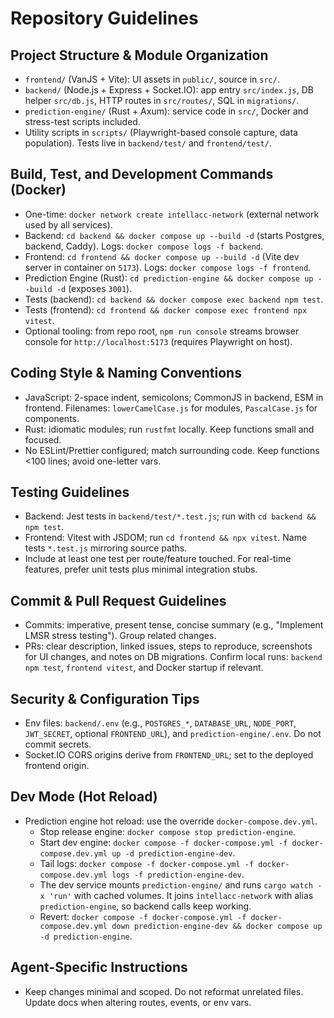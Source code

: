 # Repository Guidelines

## Project Structure & Module Organization
- `frontend/` (VanJS + Vite): UI assets in `public/`, source in `src/`.
- `backend/` (Node.js + Express + Socket.IO): app entry `src/index.js`, DB helper `src/db.js`, HTTP routes in `src/routes/`, SQL in `migrations/`.
- `prediction-engine/` (Rust + Axum): service code in `src/`, Docker and stress-test scripts included.
- Utility scripts in `scripts/` (Playwright-based console capture, data population). Tests live in `backend/test/` and `frontend/test/`.

## Build, Test, and Development Commands (Docker)
- One-time: `docker network create intellacc-network` (external network used by all services).
- Backend: `cd backend && docker compose up --build -d` (starts Postgres, backend, Caddy). Logs: `docker compose logs -f backend`.
- Frontend: `cd frontend && docker compose up --build -d` (Vite dev server in container on `5173`). Logs: `docker compose logs -f frontend`.
- Prediction Engine (Rust): `cd prediction-engine && docker compose up --build -d` (exposes `3001`).
- Tests (backend): `cd backend && docker compose exec backend npm test`.
- Tests (frontend): `cd frontend && docker compose exec frontend npx vitest`.
- Optional tooling: from repo root, `npm run console` streams browser console for `http://localhost:5173` (requires Playwright on host).

## Coding Style & Naming Conventions
- JavaScript: 2-space indent, semicolons; CommonJS in backend, ESM in frontend. Filenames: `lowerCamelCase.js` for modules, `PascalCase.js` for components.
- Rust: idiomatic modules; run `rustfmt` locally. Keep functions small and focused.
- No ESLint/Prettier configured; match surrounding code. Keep functions <100 lines; avoid one-letter vars.

## Testing Guidelines
- Backend: Jest tests in `backend/test/*.test.js`; run with `cd backend && npm test`.
- Frontend: Vitest with JSDOM; run `cd frontend && npx vitest`. Name tests `*.test.js` mirroring source paths.
- Include at least one test per route/feature touched. For real-time features, prefer unit tests plus minimal integration stubs.

## Commit & Pull Request Guidelines
- Commits: imperative, present tense, concise summary (e.g., "Implement LMSR stress testing"). Group related changes.
- PRs: clear description, linked issues, steps to reproduce, screenshots for UI changes, and notes on DB migrations. Confirm local runs: `backend npm test`, `frontend vitest`, and Docker startup if relevant.

## Security & Configuration Tips
- Env files: `backend/.env` (e.g., `POSTGRES_*`, `DATABASE_URL`, `NODE_PORT`, `JWT_SECRET`, optional `FRONTEND_URL`), and `prediction-engine/.env`. Do not commit secrets.
- Socket.IO CORS origins derive from `FRONTEND_URL`; set to the deployed frontend origin.

## Dev Mode (Hot Reload)
- Prediction engine hot reload: use the override `docker-compose.dev.yml`.
  - Stop release engine: `docker compose stop prediction-engine`.
  - Start dev engine: `docker compose -f docker-compose.yml -f docker-compose.dev.yml up -d prediction-engine-dev`.
  - Tail logs: `docker compose -f docker-compose.yml -f docker-compose.dev.yml logs -f prediction-engine-dev`.
  - The dev service mounts `prediction-engine/` and runs `cargo watch -x 'run'` with cached volumes. It joins `intellacc-network` with alias `prediction-engine`, so backend calls keep working.
  - Revert: `docker compose -f docker-compose.yml -f docker-compose.dev.yml down prediction-engine-dev && docker compose up -d prediction-engine`.

## Agent-Specific Instructions
- Keep changes minimal and scoped. Do not reformat unrelated files. Update docs when altering routes, events, or env vars.
